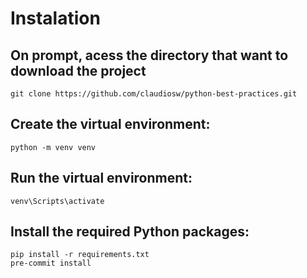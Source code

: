 # Instalation

## On prompt, acess the directory that want to download the project
```
git clone https://github.com/claudiosw/python-best-practices.git
```

## Create the virtual environment:
```
python -m venv venv

```

## Run the virtual environment:
```
venv\Scripts\activate

```

## Install the required Python packages:
```
pip install -r requirements.txt
pre-commit install
```
